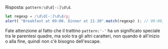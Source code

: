 Risposta: `pattern:\d\d[-:]\d\d`.

```js run
let regexp = /\d\d[-:]\d\d/g;
alert( "Breakfast at 09:00. Dinner at 21-30".match(regexp) ); // 09:00, 21-30
```

Fate attenzione al fatto che il trattino `pattern:'-'` ha un significato speciale tra le parentesi quadre, ma solo tra gli altri caratteri, non quando è all'inizio o alla fine, quindi non c'è bisogno dell'escape.
